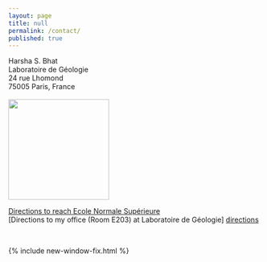 ```yaml
---
layout: page
title: null
permalink: /contact/
published: true
---
```

Harsha S. Bhat<br>
Laboratoire de Géologie<br>
24 rue Lhomond<br>
75005 Paris, France
<br><br>
<a href="mailto:harsha.bhat@ens.fr"><img src="{{site.baseurl}}/images/email.png" class="responsive"></a>


[Directions to reach Ecole Normale Supérieure][gmaps]<br>
[Directions to my office (Room E203) at Laboratoire de Géologie] [directions] 


<br>

{% include new-window-fix.html %}

[directions]: {{site.baseurl}}/files/directions.pdf
[gmaps]: https://goo.gl/maps/imridvjJr7GPFYjY8

<style>
.responsive {
  width: 200px;
  max-width: 300px;
  height: auto;
}
</style>